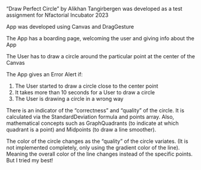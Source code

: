 “Draw Perfect Circle” 
by Alikhan Tangirbergen
was developed as a test assignment for Nfactorial Incubator 2023

App was developed using Canvas and DragGesture

The App has a boarding page, welcoming the user and giving info about the App

The User has to draw a circle around the particular point at the center of the Canvas

The App gives an Error Alert if: 
1) The User started to draw a circle close to the center point
2) It takes more than 10 seconds for a User to draw a circle
3) The User is drawing a circle in a wrong way

There is an indicator of the “correctness” and “quality” of the circle. It is calculated via the StandardDeviation formula and points array. Also, mathematical concepts such as GraphQuadrants (to indicate at which quadrant is a point) and Midpoints (to draw a line smoother). 

The color of the circle changes as the “quality” of the circle variates. (It is not implemented completely, only using the gradient color of the line). Meaning the overall color of the line changes instead of the specific points. But I tried my best! 
